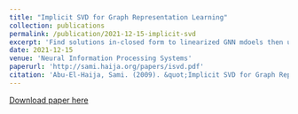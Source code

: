 ```yaml
---
title: "Implicit SVD for Graph Representation Learning"
collection: publications
permalink: /publication/2021-12-15-implicit-svd
excerpt: 'Find solutions in-closed form to linearized GNN mdoels then use the solution to initialize then fine-tune deep GNNs.'
date: 2021-12-15
venue: 'Neural Information Processing Systems'
paperurl: 'http://sami.haija.org/papers/isvd.pdf'
citation: 'Abu-El-Haija, Sami. (2009). &quot;Implicit SVD for Graph Representation Learning.&quot; <i>Neural Information Processing Systems</i>. 2021.'
---
```


[Download paper here](http://sami.haija.org/papers/isvd.pdf)

